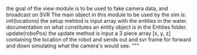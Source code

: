 the goal of the view module is to be used to fake camera data, and broadcast on SVR
The main object in this module to be used by the sim is:
  init(locations) the setup mehtod is input array with the entities in the water. documentation on what constitutes an entity object is in the Entities folder.
  update(roboPos) the update method is input a 3 piece array [x, y, z] containing the location of the robot and sends out and svr frame for forward and down simulating what the camera's would see. 
"""
